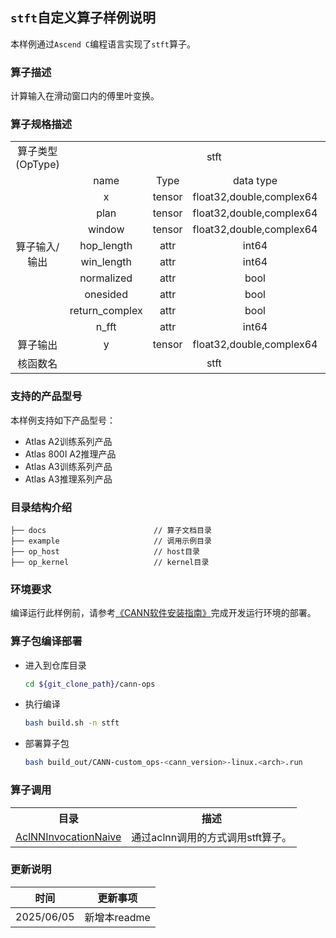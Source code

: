 ## `stft`自定义算子样例说明 
本样例通过`Ascend C`编程语言实现了`stft`算子。

### 算子描述
计算输入在滑动窗口内的傅里叶变换。

### 算子规格描述

<table>
<tr><td rowspan="1" align="center">算子类型(OpType)</td><td colspan="4" align="center">stft</td></tr>
</tr>
<tr><td rowspan="11" align="center">算子输入/输出</td><td align="center">name</td><td align="center">Type</td><td align="center">data type</td><td align="center">format</td></tr>
<tr><td align="center">x</td><td align="center">tensor</td><td align="center">float32,double,complex64</td><td align="center">ND</td></tr>
<tr><td align="center">plan</td><td align="center">tensor</td><td align="center">float32,double,complex64</td><td align="center">ND</td></tr>
<tr><td align="center">window</td><td align="center">tensor</td><td align="center">float32,double,complex64</td><td align="center">ND</td></tr>
<tr><td align="center">hop_length</td><td align="center">attr</td><td align="center">int64</td><td align="center">-</td></tr>
<tr><td align="center">win_length</td><td align="center">attr</td><td align="center">int64</td><td align="center">-</td></tr>
<tr><td align="center">normalized</td><td align="center">attr</td><td align="center">bool</td><td align="center">-</td></tr>
<tr><td align="center">onesided</td><td align="center">attr</td><td align="center">bool</td><td align="center">-</td></tr>
<tr><td align="center">return_complex</td><td align="center">attr</td><td align="center">bool</td><td align="center">-</td></tr>
<tr><td align="center">n_fft</td><td align="center">attr</td><td align="center">int64</td><td align="center">-</td></tr>
<tr></tr>
</tr>
<tr><td rowspan="1" align="center">算子输出</td><td align="center">y</td><td align="center">tensor</td><td align="center">float32,double,complex64</td><td align="center">ND</td></tr>
<tr><td rowspan="1" align="center">核函数名</td><td colspan="4" align="center">stft</td></tr>
</table>

### 支持的产品型号
本样例支持如下产品型号：
- Atlas A2训练系列产品
- Atlas 800I A2推理产品
- Atlas A3训练系列产品
- Atlas A3推理系列产品

### 目录结构介绍
```
├── docs                        // 算子文档目录
├── example                     // 调用示例目录
├── op_host                     // host目录
├── op_kernel                   // kernel目录
```

### 环境要求
编译运行此样例前，请参考[《CANN软件安装指南》](https://hiascend.com/document/redirect/CannCommunityInstSoftware)完成开发运行环境的部署。

### 算子包编译部署
  - 进入到仓库目录

    ```bash
    cd ${git_clone_path}/cann-ops
    ```

  - 执行编译

    ```bash
    bash build.sh -n stft
    ```

  - 部署算子包

    ```bash
    bash build_out/CANN-custom_ops-<cann_version>-linux.<arch>.run
    ```
### 算子调用
<table>
    <th>目录</th><th>描述</th>
    <tr>
        <td><a href="./examples/AclNNInvocationNaive"> AclNNInvocationNaive</td><td>通过aclnn调用的方式调用stft算子。</td>
    </tr>
</table>

### 更新说明
| 时间 | 更新事项 |
|----|------|
| 2025/06/05 | 新增本readme |
